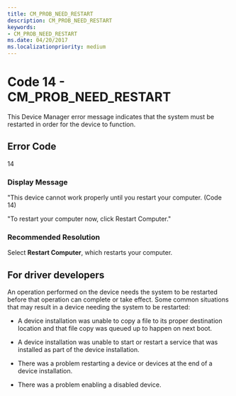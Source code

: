 ```yaml
---
title: CM_PROB_NEED_RESTART
description: CM_PROB_NEED_RESTART
keywords:
- CM_PROB_NEED_RESTART
ms.date: 04/20/2017
ms.localizationpriority: medium
---
```


# Code 14 - CM_PROB_NEED_RESTART

This Device Manager error message indicates that the system must be restarted in order for the device to function.

## Error Code

14

### Display Message

"This device cannot work properly until you restart your computer. (Code 14)

"To restart your computer now, click Restart Computer."

### Recommended Resolution

Select **Restart Computer**, which restarts your computer.

## For driver developers

An operation performed on the device needs the system to be restarted before that operation can complete or take effect.  Some common situations that may result in a device needing the system to be restarted:

- A device installation was unable to copy a file to its proper destination location and that file copy was queued up to happen on next boot.

- A device installation was unable to start or restart a service that was installed as part of the device installation.

- There was a problem restarting a device or devices at the end of a device installation.

- There was a problem enabling a disabled device.